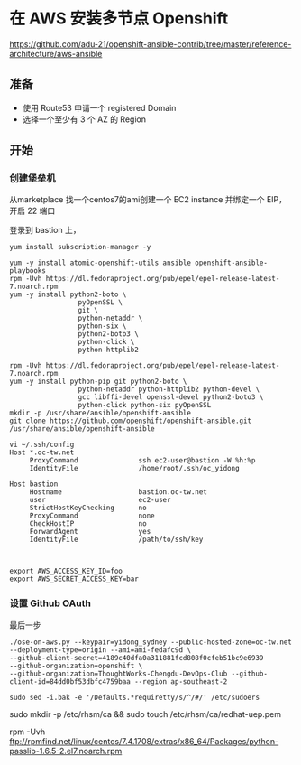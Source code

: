 # 在 AWS 安装多节点 Openshift

<https://github.com/adu-21/openshift-ansible-contrib/tree/master/reference-architecture/aws-ansible>

## 准备

- 使用 Route53 申请一个  registered Domain
- 选择一个至少有 3 个 AZ 的 Region

## 开始

### 创建堡垒机

从marketplace 找一个centos7的ami创建一个 EC2 instance 并绑定一个 EIP，开启 22 端口

登录到 bastion 上，

```
yum install subscription-manager -y 

yum -y install atomic-openshift-utils ansible openshift-ansible-playbooks
rpm -Uvh https://dl.fedoraproject.org/pub/epel/epel-release-latest-7.noarch.rpm
yum -y install python2-boto \
                 pyOpenSSL \
                 git \
                 python-netaddr \
                 python-six \
                 python2-boto3 \
                 python-click \
                 python-httplib2
                 
rpm -Uvh https://dl.fedoraproject.org/pub/epel/epel-release-latest-7.noarch.rpm
yum -y install python-pip git python2-boto \
                 python-netaddr python-httplib2 python-devel \
                 gcc libffi-devel openssl-devel python2-boto3 \
                 python-click python-six pyOpenSSL
mkdir -p /usr/share/ansible/openshift-ansible
git clone https://github.com/openshift/openshift-ansible.git /usr/share/ansible/openshift-ansible

vi ~/.ssh/config
Host *.oc-tw.net 
     ProxyCommand               ssh ec2-user@bastion -W %h:%p
     IdentityFile               /home/root/.ssh/oc_yidong

Host bastion
     Hostname                   bastion.oc-tw.net
     user                       ec2-user
     StrictHostKeyChecking      no
     ProxyCommand               none
     CheckHostIP                no
     ForwardAgent               yes
     IdentityFile               /path/to/ssh/key
     
     
     
export AWS_ACCESS_KEY_ID=foo
export AWS_SECRET_ACCESS_KEY=bar

```

### 设置 Github OAuth

最后一步

```
./ose-on-aws.py --keypair=yidong_sydney --public-hosted-zone=oc-tw.net --deployment-type=origin --ami=ami-fedafc9d \
--github-client-secret=4189c40dfa0a311881fcd808f0cfeb51bc9e6939 
--github-organization=openshift \
--github-organization=ThoughtWorks-Chengdu-DevOps-Club --github-client-id=84dd0bf53dbfc4759baa --region ap-southeast-2
```

```
sudo sed -i.bak -e '/Defaults.*requiretty/s/^/#/' /etc/sudoers
```

sudo mkdir -p  /etc/rhsm/ca && sudo touch /etc/rhsm/ca/redhat-uep.pem



rpm -Uvh ftp://rpmfind.net/linux/centos/7.4.1708/extras/x86_64/Packages/python-passlib-1.6.5-2.el7.noarch.rpm